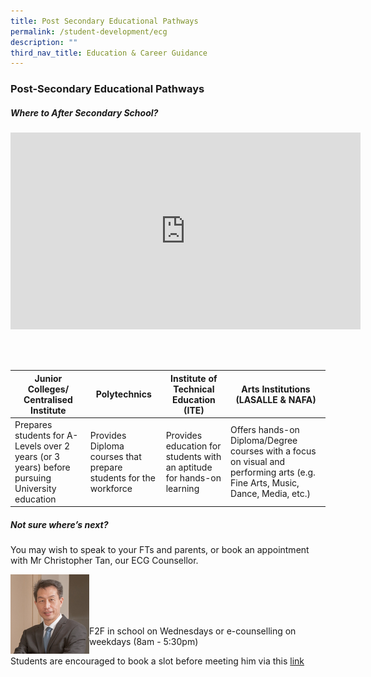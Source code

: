 ```yaml
---
title: Post Secondary Educational Pathways
permalink: /student-development/ecg
description: ""
third_nav_title: Education & Career Guidance
---
```

### Post-Secondary Educational Pathways

##### Where to After Secondary School?
 
<iframe width="560" height="315" src="https://www.youtube.com/embed/ndDVlzT-z0g" title="YouTube video player" frameborder="0" allow="accelerometer; autoplay; clipboard-write; encrypted-media; gyroscope; picture-in-picture" allowfullscreen></iframe>

<br> <br>

| Junior Colleges/ Centralised Institute                                                        | Polytechnics                                                     | Institute of Technical Education (ITE)                                 | Arts Institutions (LASALLE & NAFA)                                                                                            |
|-----------------------------------------------------------------------------------------------|------------------------------------------------------------------|------------------------------------------------------------------------|-------------------------------------------------------------------------------------------------------------------------------|
| Prepares students for A-Levels over 2 years (or 3 years) before pursuing University education | Provides Diploma courses that prepare students for the workforce | Provides education for students with an aptitude for hands-on learning | Offers hands-on Diploma/Degree courses with a focus on visual and performing arts (e.g. Fine Arts, Music, Dance, Media, etc.) |

##### Not sure where’s next?

You may wish to speak to your FTs and parents, or book an appointment with Mr Christopher Tan, our ECG Counsellor.

<img src="/images/ecgcounsellor.png" 
     style="width:25%" align = left >
		
<br> <br> <br> <br>
		
F2F in school on Wednesdays or e-counselling on weekdays (8am - 5:30pm)

Students are encouraged to book a slot before meeting him via this [link](https://moeecg.appointeze.com/onlinelink/ChristopherTan)